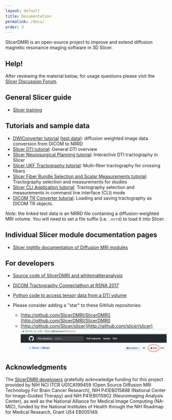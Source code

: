 ```yaml
---
layout: default
title: Documentation
permalink: /docs/
order: 3
---
```


SlicerDMRI is an open-source project to improve and extend diffusion magnetic resonance imaging software in 3D Slicer.

Help!
-----

After reviewing the material below, for usage questions please visit the [Slicer Discussion Forum](https://discourse.slicer.org).

General Slicer guide
---------------------
* [Slicer training](http://www.slicer.org/slicerWiki/index.php/Documentation/Nightly/Training)

Tutorials and sample data
---------------------
* [DWIConverter tutorial](http://dmri.slicer.org/tutorials/dwi_converter) ([test data](https://github.com/Slicer/slicer.kitware.com-midas3-archive/releases/download/SHA256/717d68b4aee11b8ffba5dd5409ab87a658d9fbef3061a7dcd1088c0bf14a7473)): diffusion weighted image data conversion from DICOM to NRRD
* [Slicer DTI tutorial](http://dmri.slicer.org/tutorials/diffusion_mri_analysis): General DTI overview
* [Slicer Neurosurgical Planning tutorial](http://dmri.slicer.org/tutorials/neurosurgical_planning_dti): Interactive DTI tractography in Slicer
* [Slicer UKF Tractography tutorial](http://dmri.slicer.org/tutorials/ukf_tractography): Multi-fiber tractography for crossing fibers
* [Slicer Fiber Bundle Selection and Scalar Measurements tutorial](http://dmri.slicer.org/tutorials/tractography_measurement): Tractography selection and measurements for studies
* [Slicer CLI Application tutorial](http://dmri.slicer.org/tutorials/cli_measurements): Tractography selection and measurements in command line interface (CLI) mode
* [DICOM TR Converter tutorial](http://dmri.slicer.org/tutorials/dicom_tractography): Loading and saving tractography as DICOM TR objects.

*Note*: the linked test data is an NRRD file containing a diffusion-weighted MRI volume. You will need to set a file
suffix (i.e. `.nrrd`) to load it into Slicer.

Individual Slicer module documentation pages
---------------------
* [Slicer nightly documentation of Diffusion MRI modules](http://www.slicer.org/slicerWiki/index.php/Documentation/Nightly#Modules_by_category_Diffusion)

For developers
---------------------
* [Source code of SlicerDMRI and whitematteranalysis](https://github.com/SlicerDMRI)
* [DICOM Tractography Connectathon at RSNA 2017](https://qiicr.gitbooks.io/dicom4qi/content/instructions/tractography-results-dicom-tr.html)
* [Python code to access tensor data from a DTI volume](https://www.slicer.org/slicerWiki/index.php/Documentation/Nightly/ScriptRepository#Access_values_in_a_DTI_tensor_volume)

* Please consider adding a "star" to these GitHub repositories:
    * [http://github.com/SlicerDMRI/SlicerDMRI](http://github.com/SlicerDMRI/SlicerDMRI)
    * [http://github.com/Slicer/slicer](http://github.com/slicer/slicer)
    ![While logged in to GitHub, please visit the two links above and select the "Star" button at the top right of the screen](../images/repo_star.png)

Acknowledgments
---------------

The [SlicerDMRI developers](https://github.com/orgs/SlicerDMRI/people)
gratefully acknowledge funding for this project provided by NIH NCI ITCR U01CA199459 (Open Source Diffusion MRI Technology For Brain Cancer Research), NIH P41EB015898 (National Center for Image-Guided Therapy) and NIH P41EB015902 (Neuroimaging Analysis Center), as well as the National Alliance for Medical Image Computing (NA-MIC), funded by the National Institutes of Health through the NIH Roadmap for Medical Research, Grant U54 EB005149.

